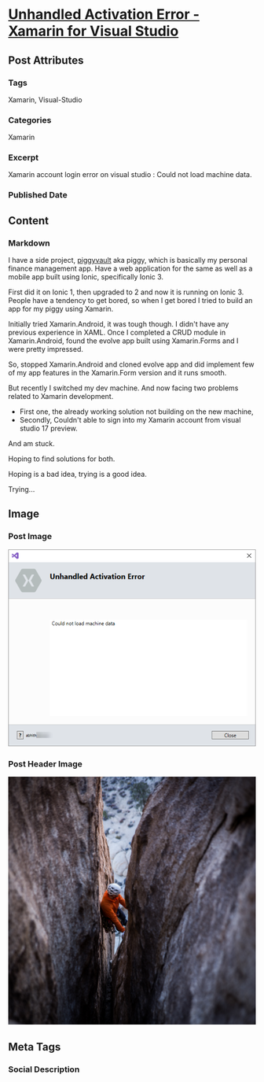 # [Unhandled Activation Error - Xamarin for Visual Studio](https://www.abhith.net/post/unhandled-activation-error-xamarin-for-visual-studio/)
## Post Attributes
### Tags
Xamarin, Visual-Studio
### Categories
Xamarin
### Excerpt
Xamarin account login error on visual studio : Could not load machine data.
### Published Date

## Content
### Markdown
I have a side project, [piggyvault](http://piggyvault.in) aka piggy, which is basically my personal finance management app. Have a web application for the same as well as a mobile app built using Ionic, specifically Ionic 3.

First did it on Ionic 1, then upgraded to 2 and now it is running on Ionic 3. People have a tendency to get bored, so when I get bored I tried to build an app for my piggy using Xamarin.

Initially tried Xamarin.Android, it was tough though. I didn't have any previous experience in XAML. Once I completed a CRUD module in Xamarin.Android, found the evolve app built using Xamarin.Forms and I were pretty impressed.

So, stopped Xamarin.Android and cloned evolve app and did implement few of my app features in the Xamarin.Form version and it runs smooth.

But recently I switched my dev machine. And now facing two problems related to Xamarin development.
- First one, the already working solution not building on the new machine,
- Secondly, Couldn't able to sign into my Xamarin account from visual studio 17 preview.

And am stuck.

Hoping to find solutions for both.

Hoping is a bad idea, trying is a good idea.

Trying...

## Image
### Post Image
![Post Image](account-login-error.png) 
### Post Header Image
![Post Header Image](tommy-lisbin-316755.jpg)

## Meta Tags
### Social Description

